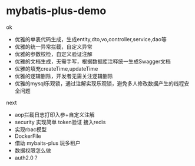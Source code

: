 # mybatis-plus-demo
ok
- 优雅的单表代码生成，生成entity,dto,vo,controller,service,dao等
- 优雅的统一异常拦截，自定义异常
- 优雅的参数校检，自定义验证注解
- 优雅的文档生成，无需手写，根据数据库注释统一生成Swagger文档
- 优雅的填充createTime,updateTime
- 优雅的逻辑删除，开发者无需关注逻辑删除
- 优雅的mysql乐观锁，通过注解实现乐观锁，避免多人修改数据产生的线程安全问题


next
- aop拦截日志打印入参+自定义注解
- security 实现简单 token验证 接入redis
- 实现rbac模型
- DockerFile 
- 借助 mybaits-plus 玩多租户
- 数据权限怎么做
- auth2.0？